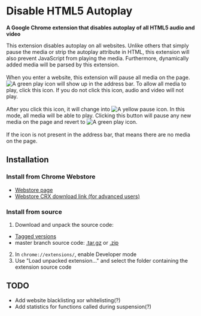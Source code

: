 # Disable HTML5 Autoplay
**A Google Chrome extension that disables autoplay of all HTML5 audio and video**

This extension disables autoplay on all websites. Unlike others that simply pause the media or strip the autoplay attribute in HTML, this extension will also prevent JavaScript from playing the media. Furthermore, dynamically added media will be parsed by this extension.<br />
<br />
When you enter a website, this extension will pause all media on the page. ![A green play icon](https://github.com/Eloston/suspend-html5-media/raw/master/images/resume_19.png "A green play icon") will show up in the address bar. To allow all media to play, click this icon. If you do not click this icon, audio and video will not play.<br />
<br />
After you click this icon, it will change into ![A yellow pause icon](https://github.com/Eloston/suspend-html5-media/raw/master/images/suspend_19.png "A yellow pause icon"). In this mode, all media will be able to play. Clicking this button will pause any new media on the page and revert to ![A green play icon](https://github.com/Eloston/suspend-html5-media/raw/master/images/resume_19.png "A green play icon").<br />
<br />
If the icon is not present in the address bar, that means there are no media on the page.

## Installation

### Install from Chrome Webstore

* [Webstore page](https://chrome.google.com/webstore/detail/disable-html5-autoplay/efdhoaajjjgckpbkoglidkeendpkolai)
* [Webstore CRX download link (for advanced users)](https://clients2.google.com/service/update2/crx?prodversion=43&response=redirect&x=id%3Defdhoaajjjgckpbkoglidkeendpkolai%26uc)

### Install from source

1. Download and unpack the source code:
  * [Tagged versions](https://github.com/Eloston/disable-html5-autoplay/releases)
  * master branch source code: [.tar.gz](https://github.com/Eloston/ungoogled-chromium/archive/master.tar.gz) or [.zip](https://github.com/Eloston/ungoogled-chromium/archive/master.zip)
2. In `chrome://extensions/`, enable Developer mode
3. Use "Load unpacked extension..." and select the folder containing the extension source code

## TODO

- Add website blacklisting xor whitelisting(?)
- Add statistics for functions called during suspension(?)

